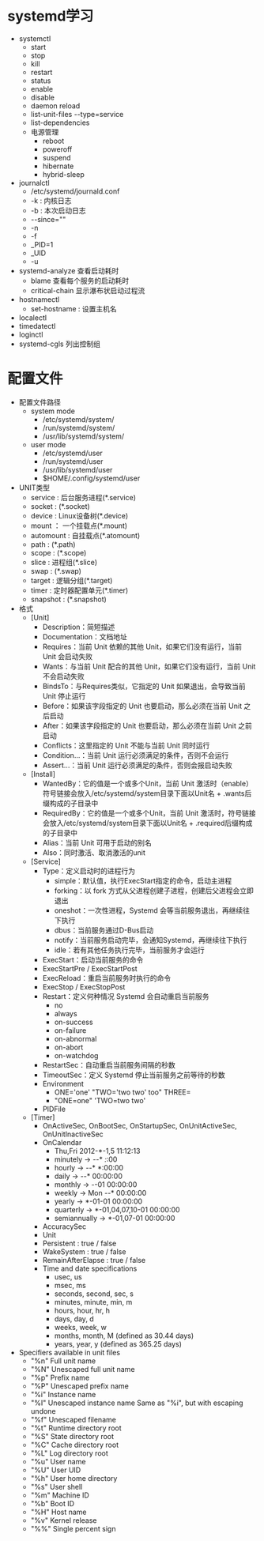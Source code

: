 # systemd学习
- systemctl
    - start
    - stop
    - kill
    - restart
    - status
    - enable
    - disable
    - daemon reload
    - list-unit-files --type=service
    - list-dependencies
    - 电源管理
        - reboot
        - poweroff
        - suspend
        - hibernate
        - hybrid-sleep
- journalctl
    - /etc/systemd/journald.conf
    - -k : 内核日志
    - -b : 本次启动日志
    - --since=""
    - -n
    - -f
    - _PID=1
    - _UID
    - -u
- systemd-analyze 查看启动耗时
    - blame 查看每个服务的启动耗时
    - critical-chain 显示瀑布状启动过程流
- hostnamectl
    - set-hostname : 设置主机名
- localectl
- timedatectl
- loginctl
- systemd-cgls 列出控制组
# 配置文件
- 配置文件路径
    - system mode
        - /etc/systemd/system/
        - /run/systemd/system/
        - /usr/lib/systemd/system/
    - user mode
        - /etc/systemd/user
        - /run/systemd/user
        - /usr/lib/systemd/user
        - $HOME/.config/systemd/user
- UNIT类型
    - service : 后台服务进程(*.service)
    - socket : (*.socket)
    - device : Linux设备树(*.device)
    - mount ： 一个挂载点(*.mount)
    - automount : 自挂载点(*.atomount)
    - path : (*.path)
    - scope : (*.scope)
    - slice : 进程组(*.slice)
    - swap : (*.swap)
    - target : 逻辑分组(*.target)
    - timer : 定时器配置单元(*.timer)
    - snapshot : (*.snapshot)
- 格式
    - [Unit]
        - Description：简短描述
        - Documentation：文档地址
        - Requires：当前 Unit 依赖的其他 Unit，如果它们没有运行，当前 Unit 会启动失败
        - Wants：与当前 Unit 配合的其他 Unit，如果它们没有运行，当前 Unit 不会启动失败
        - BindsTo：与Requires类似，它指定的 Unit 如果退出，会导致当前 Unit 停止运行
        - Before：如果该字段指定的 Unit 也要启动，那么必须在当前 Unit 之后启动
        - After：如果该字段指定的 Unit 也要启动，那么必须在当前 Unit 之前启动
        - Conflicts：这里指定的 Unit 不能与当前 Unit 同时运行
        - Condition...：当前 Unit 运行必须满足的条件，否则不会运行
        - Assert...：当前 Unit 运行必须满足的条件，否则会报启动失败
    - [Install]
        - WantedBy：它的值是一个或多个Unit，当前 Unit 激活时（enable）符号链接会放入/etc/systemd/system目录下面以Unit名 + .wants后缀构成的子目录中
        - RequiredBy：它的值是一个或多个Unit，当前 Unit 激活时，符号链接会放入/etc/systemd/system目录下面以Unit名 + .required后缀构成的子目录中
        - Alias：当前 Unit 可用于启动的别名
        - Also：同时激活、取消激活的unit
    - [Service]
        - Type：定义启动时的进程行为
            - simple：默认值，执行ExecStart指定的命令，启动主进程
            - forking：以 fork 方式从父进程创建子进程，创建后父进程会立即退出
            - oneshot：一次性进程，Systemd 会等当前服务退出，再继续往下执行
            - dbus：当前服务通过D-Bus启动
            - notify：当前服务启动完毕，会通知Systemd，再继续往下执行
            - idle：若有其他任务执行完毕，当前服务才会运行
        -  ExecStart：启动当前服务的命令
        -  ExecStartPre / ExecStartPost
        -  ExecReload：重启当前服务时执行的命令
        -  ExecStop / ExecStopPost
        -  Restart：定义何种情况 Systemd 会自动重启当前服务
            -  no
            -  always
            -  on-success
            -  on-failure
            -  on-abnormal
            -  on-abort
            -  on-watchdog
        - RestartSec：自动重启当前服务间隔的秒数
        - TimeoutSec：定义 Systemd 停止当前服务之前等待的秒数
        - Environment
            - ONE='one' "TWO='two two' too" THREE=
            - "ONE=one" 'TWO=two two'
        - PIDFile
    - [Timer]
        - OnActiveSec, OnBootSec, OnStartupSec, OnUnitActiveSec, OnUnitInactiveSec
        - OnCalendar
            - Thu,Fri 2012-*-1,5 11:12:13
            -  minutely → *-*-* *:*:00
            -  hourly → *-*-* *:00:00
            -  daily → *-*-* 00:00:00
            -  monthly → *-*-01 00:00:00
            -  weekly → Mon *-*-* 00:00:00
            -  yearly → *-01-01 00:00:00
            -  quarterly → *-01,04,07,10-01 00:00:00
            -  semiannually → *-01,07-01 00:00:00
        - AccuracySec
        - Unit
        - Persistent : true / false
        - WakeSystem : true / false
        - RemainAfterElapse : true / false
        - Time and date specifications
            - usec, us
            - msec, ms
            - seconds, second, sec, s
            - minutes, minute, min, m
            - hours, hour, hr, h
            - days, day, d
            - weeks, week, w
            - months, month, M (defined as 30.44 days)
            - years, year, y (defined as 365.25 days)
- Specifiers available in unit files
    - "%n"	Full unit name
    - "%N"	Unescaped full unit name
    - "%p"	Prefix name
    - "%P"	Unescaped prefix name
    - "%i"	Instance name
    - "%I"	Unescaped instance name	Same as "%i", but with escaping undone
    - "%f"	Unescaped filename
    - "%t"	Runtime directory root
    - "%S"	State directory root
    - "%C"	Cache directory root
    - "%L"	Log directory root
    - "%u"	User name
    - "%U"	User UID
    - "%h"	User home directory
    - "%s"	User shell
    - "%m"	Machine ID
    - "%b"	Boot ID
    - "%H"	Host name
    - "%v"	Kernel release
    - "%%"	Single percent sign
